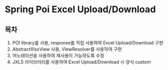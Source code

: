 # Spring Poi Excel Upload/Download

## 목차
1. POI library를 사용, response를 직접 사용하여 Excel Upload/Download 구현
2. AbstractXlsxView 사용, ViewResolver를 사용하여 구현
2. 어노테이션을 사용하여 재사용이 가능하도록 수정
3. JXLS 라이브러리를 사용하여 Excel Upload/Download 시 양식 custom
